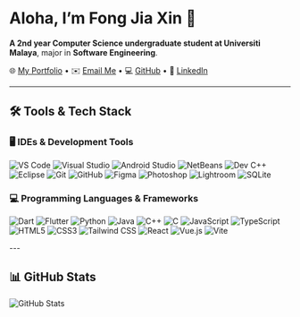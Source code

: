 # Aloha, I’m Fong Jia Xin 👋
**A 2nd year Computer Science undergraduate student at Universiti Malaya**, major in **Software Engineering**. 

🌐 [My Portfolio](https://bento.me/jiaxin1017) • ✉️ [Email Me](mailto:jxfong357@gmail.com) • 💻 [GitHub](https://github.com/JxFong1017) • 🔗 [LinkedIn](https://www.linkedin.com/in/jiaxin1017)

---

## 🛠️ Tools & Tech Stack

### 🖥️ IDEs & Development Tools
<p align="left">
  <img src="https://img.shields.io/badge/VS_Code-007ACC?logo=visual-studio-code&logoColor=white" alt="VS Code">
  <img src="https://img.shields.io/badge/Visual_Studio-5C2D91?logo=visual-studio&logoColor=white" alt="Visual Studio">
  <img src="https://img.shields.io/badge/Android_Studio-3DDC84?logo=android-studio&logoColor=white" alt="Android Studio">
  <img src="https://img.shields.io/badge/NetBeans-1B6AC6?logo=apache-netbeans-ide&logoColor=white" alt="NetBeans">
  <img src="https://img.shields.io/badge/Dev_C++-000000?logo=cplusplus&logoColor=white" alt="Dev C++">
  <img src="https://img.shields.io/badge/Eclipse-2C2255?logo=eclipse&logoColor=white" alt="Eclipse">
  <img src="https://img.shields.io/badge/Git-F05032?logo=git&logoColor=white" alt="Git">
  <img src="https://img.shields.io/badge/GitHub-181717?logo=github&logoColor=white" alt="GitHub">
  <img src="https://img.shields.io/badge/Figma-F24E1E?logo=figma&logoColor=white" alt="Figma">
  <img src="https://img.shields.io/badge/Adobe_Photoshop-31A8FF?logo=adobe-photoshop&logoColor=white" alt="Photoshop">
  <img src="https://img.shields.io/badge/Adobe_Lightroom-31A8FF?logo=adobe-lightroom&logoColor=white" alt="Lightroom">
  <img src="https://img.shields.io/badge/SQLite-003B57?logo=sqlite&logoColor=white" alt="SQLite">
</p>

### 💻 Programming Languages & Frameworks
<p align="left">
  <img src="https://img.shields.io/badge/Dart-0175C2?logo=dart&logoColor=white" alt="Dart">
  <img src="https://img.shields.io/badge/Flutter-02569B?logo=flutter&logoColor=white" alt="Flutter">
  <img src="https://img.shields.io/badge/Python-3776AB?logo=python&logoColor=white" alt="Python">
  <img src="https://img.shields.io/badge/Java-007396?logo=java&logoColor=white" alt="Java">
  <img src="https://img.shields.io/badge/C++-00599C?logo=cplusplus&logoColor=white" alt="C++">
  <img src="https://img.shields.io/badge/C-A8B9CC?logo=c&logoColor=black" alt="C">
  <img src="https://img.shields.io/badge/JavaScript-F7DF1E?logo=javascript&logoColor=black" alt="JavaScript">
  <img src="https://img.shields.io/badge/TypeScript-3178C6?logo=typescript&logoColor=white" alt="TypeScript">
  <img src="https://img.shields.io/badge/HTML5-E34F26?logo=html5&logoColor=white" alt="HTML5">
  <img src="https://img.shields.io/badge/CSS3-1572B6?logo=css3&logoColor=white" alt="CSS3">
  <img src="https://img.shields.io/badge/Tailwind_CSS-06B6D4?logo=tailwind-css&logoColor=white" alt="Tailwind CSS">
  <img src="https://img.shields.io/badge/React-61DAFB?logo=react&logoColor=black" alt="React">
  <img src="https://img.shields.io/badge/Vue.js-4FC08D?logo=vue.js&logoColor=white" alt="Vue.js">
  <img src="https://img.shields.io/badge/Vite-646CFF?logo=vite&logoColor=white" alt="Vite">
</p>
---


## 📊 GitHub Stats  
![GitHub Stats](https://github-readme-stats.vercel.app/api?username=JxFong1017&show_icons=true&theme=radical&hide_border=true)  

